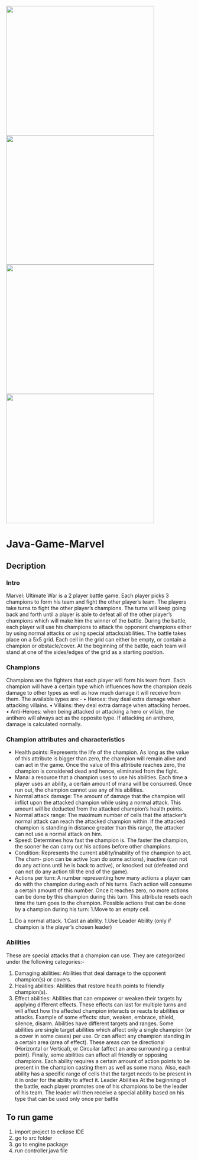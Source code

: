 
<p float="left">
  <img src="https://github.com/abdelrahman32002/Java-Game-Marvel/blob/main/images/143846.png?raw=true" width="400" height="350" />
 <img src="https://github.com/abdelrahman32002/Java-Game-Marvel/blob/main/images/2.png?raw=true" width="400" height="350" />
  <img src="https://github.com/abdelrahman32002/Java-Game-Marvel/blob/main/images/4.png?raw=true" width="400" height="350" />
 <img src="https://github.com/abdelrahman32002/Java-Game-Marvel/blob/main/images/9.png?raw=true" width="400" height="350" />
</p>




# Java-Game-Marvel

## Decription
 ### Intro
Marvel: Ultimate War is a 2 player battle game. Each player picks 3 champions to form his team
and fight the other player’s team. The players take turns to fight the other player’s champions.
The turns will keep going back and forth until a player is able to defeat all of the other player’s
champions which will make him the winner of the battle.
During the battle, each player will use his champions to attack the opponent champions either
by using normal attacks or using special attacks/abilities. The battle takes place on a 5x5 grid.
Each cell in the grid can either be empty, or contain a champion or obstacle/cover. At the
beginning of the battle, each team will stand at one of the sides/edges of the grid as a starting
position.

 ### Champions
Champions are the fighters that each player will form his team from. Each champion will have
a certain type which influences how the champion deals damage to other types as well as how
much damage it will receive from them. The available types are:-
• Heroes: they deal extra damage when attacking villains.
• Villains: they deal extra damage when attacking heroes.
• Anti-Heroes: when being attacked or attacking a hero or villain, the antihero will always
act as the opposite type. If attacking an antihero, damage is calculated normally.
### Champion attributes and characteristics
* Health points: Represents the life of the champion. As long as the value of this attribute
is bigger than zero, the champion will remain alive and can act in the game. Once the
value of this attribute reaches zero, the champion is considered dead and hence, eliminated
from the fight.
* Mana: a resource that a champion uses to use his abilities. Each time a player uses an
ability, a certain amount of mana will be consumed. Once run out, the champion cannot
use any of his abilities.
* Normal attack damage: The amount of damage that the champion will inflict upon
the attacked champion while using a normal attack. This amount will be deducted from
the attacked champion’s health points.
* Normal attack range: The maximum number of cells that the attacker’s normal attack
can reach the attacked champion within. If the attacked champion is standing in distance
greater than this range, the attacker can not use a normal attack on him.
* Speed: Determines how fast the champion is. The faster the champion, the sooner he
can carry out his actions before other champions.
* Condition: Represents the current ability/inability of the champion to act. The cham-
pion can be active (can do some actions), inactive (can not do any actions until he is back
to active), or knocked out (defeated and can not do any action till the end of the game).
* Actions per turn: A number representing how many actions a player can do with the
champion during each of his turns. Each action will consume a certain amount of this
number. Once it reaches zero, no more actions can be done by this champion during this
turn. This attribute resets each time the turn goes to the champion.
Possible actions that can be done by a champion during his turn:
 1.Move to an empty cell.
 1. Do a normal attack.
 1.Cast an ability.
 1.Use Leader Ability (only if champion is the player’s chosen leader)
 ### Abilities
These are special attacks that a champion can use. They are categorized under the following
categories:-
1. Damaging abilities: Abilities that deal damage to the opponent champion(s) or covers.
2. Healing abilities: Abilities that restore health points to friendly champion(s).
3. Effect abilities: Abilities that can empower or weaken their targets by applying different
effects. These effects can last for multiple turns and will affect how the affected champion
interacts or reacts to abilities or attacks.
Example of some effects: stun, weaken, embrace, shield, silence, disarm.
Abilities have different targets and ranges. Some abilities are single target abilities which
affect only a single champion (or a cover in some cases) per use. Or can affect any champion
standing in a certain area (area of effect). These areas can be directional (Horizontal or
Vertical), or Circuilar (affect an area surrounding a central point). Finally, some abilities
can affect all friendly or opposing champions.
Each ability requires a certain amount of action points to be present in the champion
casting them as well as some mana. Also, each ability has a specific range of cells that
the target needs to be present in it in order for the ability to affect it.
Leader Abilities
At the beginning of the battle, each player promotes one of his champions to be the leader of
his team. The leader will then receive a special ability based on his type that can be used only
once per battle
## To run game
  1. import project to eclipse IDE
  2. go to src folder
  3. go to engine package
  4. run controller.java file

